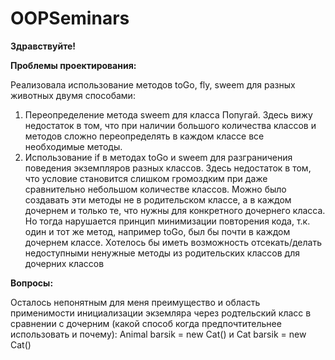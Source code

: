 # OOPSeminars
**Здравствуйте!**

**Проблемы проектирования:**

Реализовала использование методов toGo, fly, sweem для разных животных двумя способами:
1) Переопределение метода sweem для класса Попугай. Здесь вижу недостаток в том, что при наличии большого количества классов и методов сложно переопределять в каждом классе все необходимые методы.
2) Использование if в методах toGo и sweem для разграничения поведения экземпляров разных классов. Здесь недостаток в том, что условие становится слишком громоздким при даже сравнительно небольшом количестве классов.
Можно было создавать эти методы не в родительском классе, а в каждом дочернем и только те, что нужны для конкретного дочернего класса. Но тогда нарушается принцип минимизации повторения кода, т.к. один и тот же метод, например toGo, был бы почти в каждом дочернем классе.
Хотелось бы иметь возможность отсекать/делать недоступными ненужные методы из родительских классов для дочерних классов

**Вопросы:**

Осталось непонятным для меня преимущество и область применимости инициализации экземляра через родтельский класс в сравнении с дочерним (какой способ когда предпочтительнее использовать и почему):
Animal barsik = new Cat() и Cat barsik = new Cat()

